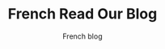 ---
title: "French Read Our Blog"
main_title: "French Read Our Blog"
subtitle: "French blog"
url: "blog"
# page header background image
page_header_bg: "/images/bg_3.jpg"
blog_content: "French Far far away, behind the word mountains, far from the countries Vokalia and Consonantia, there live the blind texts."
description: "French This is meta description."
draft: false
layout: "blog"

---